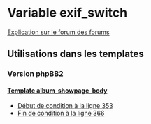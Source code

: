 # Variable exif_switch
[Explication sur le forum des forums](http://forum.forumactif.com/t294113-listing-des-variables#exif_switch)
## Utilisations dans les templates
### Version phpBB2
#### [Template album_showpage_body](subsilver/album_showpage_body.md)
* [Début de condition à la ligne 353](../subsilver/album_showpage_body.tpl#L353)
* [Fin de condition à la ligne 366](../subsilver/album_showpage_body.tpl#L366)